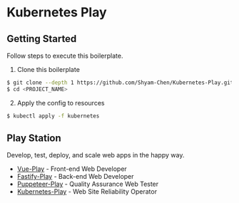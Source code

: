 # Kubernetes Play

## Getting Started

Follow steps to execute this boilerplate.

1. Clone this boilerplate

```bash
$ git clone --depth 1 https://github.com/Shyam-Chen/Kubernetes-Play.git <PROJECT_NAME>
$ cd <PROJECT_NAME>
```

2. Apply the config to resources

```bash
$ kubectl apply -f kubernetes
```

## Play Station

Develop, test, deploy, and scale web apps in the happy way.

* [Vue-Play](https://github.com/Shyam-Chen/Vue-Play) - Front-end Web Developer
* [Fastify-Play](https://github.com/Shyam-Chen/Fastify-Play) - Back-end Web Developer
* [Puppeteer-Play](https://github.com/Shyam-Chen/Puppeteer-Play) - Quality Assurance Web Tester
* [Kubernetes-Play](https://github.com/Shyam-Chen/Kubernetes-Play) - Web Site Reliability Operator
